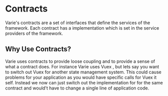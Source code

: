 # Contracts

Varie's contracts are a set of interfaces that define the services of the framework. Each contract has a implementation which is set in the service providers of the framework.

## Why Use Contracts?

Varie uses contracts to provide loose coupling and to provide a sense of what a contract does. For instance Varie uses Vuex , but lets say you want to switch out Vuex for another state management system. This could cause problems for your application as you would have specific calls for Vuex it self. Instead we now can just switch out the implementation for for the same contract and would't have to change a single line of application code.
